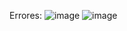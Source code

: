 Errores:
![image](https://github.com/kesameji/Taller01-Snake/assets/143484307/21ea6e85-5fe2-4452-9aeb-809e00c7e460)
![image](https://github.com/kesameji/Taller01-Snake/assets/116905281/27bc9fa1-fbb8-4780-ac48-f65fc1188e83)
